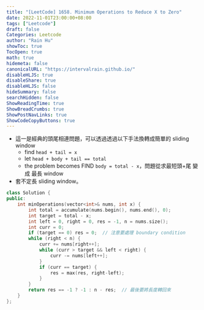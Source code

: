```yaml
---
title: "[LeetCode] 1658. Minimum Operations to Reduce X to Zero"
date: 2022-11-01T23:00:00+08:00
tags: ["Leetcode"]
draft: false
Categories: Leetcode
author: "Rain Hu"
showToc: true
TocOpen: true
math: true
hidemeta: false
canonicalURL: "https://intervalrain.github.io/"
disableHLJS: true
disableShare: true
disableHLJS: false
hideSummary: false
searchHidden: false
ShowReadingTime: true
ShowBreadCrumbs: true
ShowPostNavLinks: true
ShowCodeCopyButtons: true
---
```

+ 這一是經典的頭尾相連問題，可以透過透過以下手法換轉成簡單的 sliding window
    + find `head + tail = x`
    + let `head + body + tail == total`
    + the problem becomes FIND `body = total - x`，問題從求最短頭+尾 變成 最長 window
+ 套不定長 sliding window。
```cpp
class Solution {
public:
    int minOperations(vector<int>& nums, int x) {
        int total = accumulate(nums.begin(), nums.end(), 0);
        int target = total - x;
        int left = 0, right = 0, res = -1, n = nums.size();
        int curr = 0;
        if (target == 0) res = 0;  // 注意要處理 boundary condition
        while (right < n) {
            curr += nums[right++];
            while (curr > target && left < right) {
                curr -= nums[left++];
            }
            if (curr == target) {
                res = max(res, right-left);
            }
        }
        return res == -1 ? -1 : n - res;  // 最後要將長度轉回來
    }
};
```